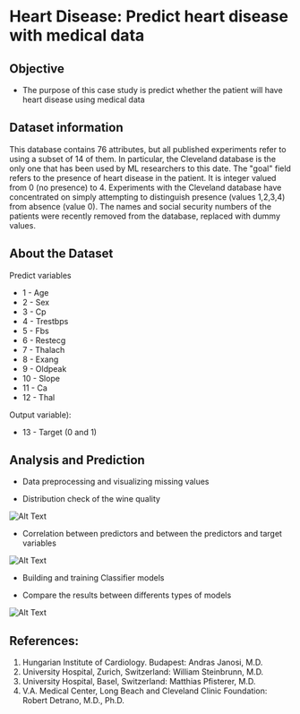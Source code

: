 # Heart Disease: Predict heart disease with medical data

## Objective

- The purpose of this case study is predict whether the patient will have heart disease using medical data

## Dataset information
 
This database contains 76 attributes, but all published experiments refer to using a subset of 14 of them. In particular, the Cleveland database is the only one that has been used by ML researchers to
this date. The "goal" field refers to the presence of heart disease in the patient. It is integer valued from 0 (no presence) to 4. Experiments with the Cleveland database have concentrated on simply attempting to distinguish presence (values 1,2,3,4) from absence (value 0). The names and social security numbers of the patients were recently removed from the database, replaced with dummy values.


## About the Dataset

Predict variables
- 1 - Age
- 2 - Sex
- 3 - Cp 
- 4 - Trestbps 
- 5 - Fbs 
- 6 - Restecg
- 7 - Thalach 
- 8 - Exang 
- 9 - Oldpeak
- 10 - Slope 
- 11 - Ca 
- 12 - Thal 

Output variable): 
- 13 - Target (0 and 1)

## Analysis and Prediction

- Data preprocessing and visualizing missing values

- Distribution check of the wine quality

![Alt Text](https://raw.githubusercontent.com/mp-rocha/data-projects/master/redwine-quality-predict/images/distribution.png)

- Correlation between predictors and between the predictors and target variables

![Alt Text](https://raw.githubusercontent.com/mp-rocha/data-projects/master/redwine-quality-predict/images/winequality.png)

- Building and training Classifier models

- Compare the results between differents types of models

![Alt Text](https://raw.githubusercontent.com/mp-rocha/data-projects/master/redwine-quality-predict/images/results.PNG)

## References:

1. Hungarian Institute of Cardiology. Budapest: Andras Janosi, M.D.
2. University Hospital, Zurich, Switzerland: William Steinbrunn, M.D.
3. University Hospital, Basel, Switzerland: Matthias Pfisterer, M.D.
4. V.A. Medical Center, Long Beach and Cleveland Clinic Foundation: Robert Detrano, M.D., Ph.D.
